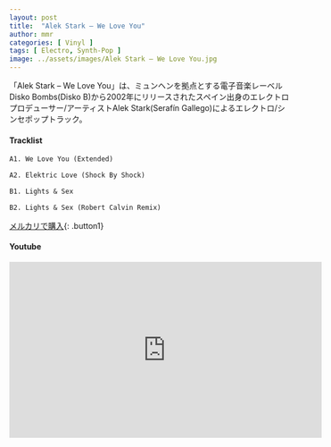 ```yaml
---
layout: post
title:  "Alek Stark – We Love You"
author: mmr
categories: [ Vinyl ]
tags: [ Electro, Synth-Pop ]
image: ../assets/images/Alek Stark – We Love You.jpg
---
```


「Alek Stark – We Love You」は、ミュンヘンを拠点とする電子音楽レーベルDisko Bombs(Disko B)から2002年にリリースされたスペイン出身のエレクトロプロデューサー/アーティストAlek Stark(Serafín Gallego)によるエレクトロ/シンセポップトラック。

#### Tracklist
```md
A1. We Love You (Extended)

A2. Elektric Love (Shock By Shock)

B1. Lights & Sex

B2. Lights & Sex (Robert Calvin Remix)
```

[メルカリで購入](https://jp.mercari.com/item/m44739620198?afid=6142608987){: .button1}

#### Youtube
<iframe width="560" height="315" src="https://www.youtube.com/embed/2fZA8e5RWvM?si=6mLqGFcCgUrQfgyb" title="YouTube video player" frameborder="0" allow="accelerometer; autoplay; clipboard-write; encrypted-media; gyroscope; picture-in-picture; web-share" referrerpolicy="strict-origin-when-cross-origin" allowfullscreen></iframe>